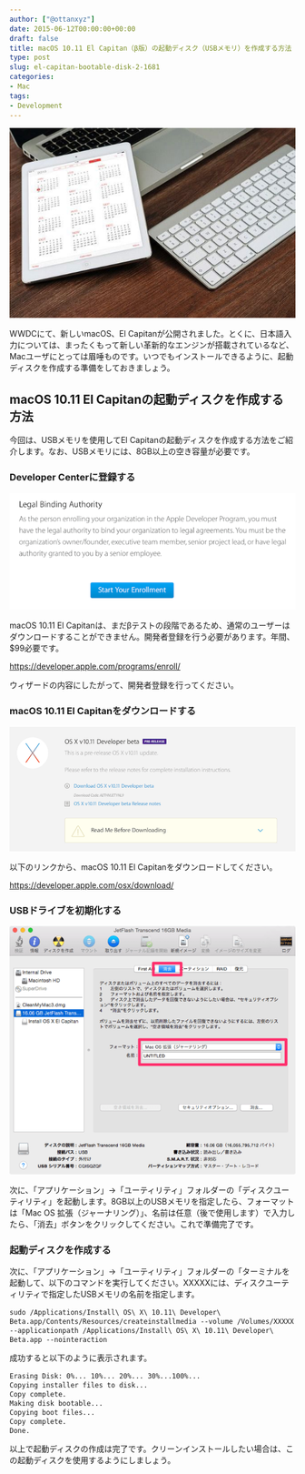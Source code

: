 ```yaml
---
author: ["@ottanxyz"]
date: 2015-06-12T00:00:00+00:00
draft: false
title: macOS 10.11 El Capitan（β版）の起動ディスク（USBメモリ）を作成する方法
type: post
slug: el-capitan-bootable-disk-2-1681
categories:
- Mac
tags:
- Development
---
```


![](150612-557ad42130886.jpg)






WWDCにて、新しいmacOS、El Capitanが公開されました。とくに、日本語入力については、まったくもって新しい革新的なエンジンが搭載されているなど、Macユーザにとっては眉唾ものです。いつでもインストールできるように、起動ディスクを作成する準備をしておきましょう。





## macOS 10.11 El Capitanの起動ディスクを作成する方法





今回は、USBメモリを使用してEl Capitanの起動ディスクを作成する方法をご紹介します。なお、USBメモリには、8GB以上の空き容量が必要です。





### Developer Centerに登録する





![](150612-557ad42516aa7.png)






macOS 10.11 El Capitanは、まだβテストの段階であるため、通常のユーザーはダウンロードすることができません。開発者登録を行う必要があります。年間、$99必要です。



https://developer.apple.com/programs/enroll/



ウィザードの内容にしたがって、開発者登録を行ってください。





### macOS 10.11 El Capitanをダウンロードする





![](150612-557ad42740e8b.png)






以下のリンクから、macOS 10.11 El Capitanをダウンロードしてください。



https://developer.apple.com/osx/download/



### USBドライブを初期化する





![](151004-561090bfda855.png)






次に、「アプリケーション」→「ユーティリティ」フォルダーの「ディスクユーティリティ」を起動します。8GB以上のUSBメモリを指定したら、フォーマットは「Mac OS 拡張（ジャーナリング）」、名前は任意（後で使用します）で入力したら、「消去」ボタンをクリックしてください。これで準備完了です。





### 起動ディスクを作成する





次に、「アプリケーション」→「ユーティリティ」フォルダーの「ターミナルを起動して、以下のコマンドを実行してください。XXXXXには、ディスクユーティリティで指定したUSBメモリの名前を指定します。




    
    sudo /Applications/Install\ OS\ X\ 10.11\ Developer\ Beta.app/Contents/Resources/createinstallmedia --volume /Volumes/XXXXX --applicationpath /Applications/Install\ OS\ X\ 10.11\ Developer\ Beta.app --nointeraction





成功すると以下のように表示されます。




    
    Erasing Disk: 0%... 10%... 20%... 30%...100%...
    Copying installer files to disk...
    Copy complete.
    Making disk bootable...
    Copying boot files...
    Copy complete.
    Done.





以上で起動ディスクの作成は完了です。クリーンインストールしたい場合は、この起動ディスクを使用するようにしましょう。

